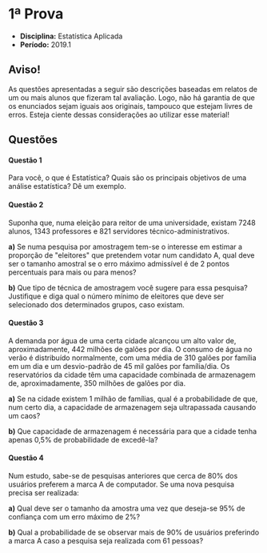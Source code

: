 # 1ª Prova

- **Disciplina:** Estatística Aplicada
- **Período:** 2019.1

## Aviso!

As questões apresentadas a seguir são descrições baseadas em relatos de um ou mais alunos que fizeram tal avaliação. Logo, não há garantia de que os enunciados sejam iguais aos originais, tampouco que estejam livres de erros. Esteja ciente dessas considerações ao utilizar esse material!

## Questões

#### Questão 1 

Para você, o que é Estatística? Quais são os principais objetivos de uma análise estatística? Dê um exemplo.

#### Questão 2 

Suponha que, numa eleição para reitor de uma universidade, existam 7248 alunos, 1343 professores e 821 servidores técnico-administrativos.

**a)** Se numa pesquisa por amostragem tem-se o interesse em estimar a proporção de "eleitores" que pretendem votar num candidato A, qual deve ser o tamanho amostral se o erro máximo admissível é de 2 pontos percentuais para mais ou para menos?

**b)** Que tipo de técnica de amostragem você sugere para essa pesquisa? Justifique e diga qual o número mínimo de eleitores que deve ser selecionado dos determinados grupos, caso existam.

#### Questão 3 

A demanda por água de uma certa cidade alcançou um alto valor de, aproximadamente, 442 milhões de galões por dia. O consumo de água no verão é distribuído normalmente, com uma média de 310 galões por família em um dia e um desvio-padrão de 45 mil galões por família/dia. Os reservatórios da cidade têm uma capacidade combinada de armazenagem de, aproximadamente, 350 milhões de galões por dia.

**a)** Se na cidade existem 1 milhão de famílias, qual é a probabilidade de que, num certo dia, a capacidade de armazenagem seja ultrapassada causando um caos?

**b)** Que capacidade de armazenagem é necessária para que a cidade tenha apenas 0,5% de probabilidade de excedê-la?

#### Questão 4 

Num estudo, sabe-se de pesquisas anteriores que cerca de 80% dos usuários preferem a marca A de computador. Se uma nova pesquisa precisa ser realizada:

**a)** Qual deve ser o tamanho da amostra uma vez que deseja-se 95% de confiança com um erro máximo de 2%?

**b)** Qual a probabilidade de se observar mais de 90% de usuários preferindo a marca A caso a pesquisa seja realizada com 61 pessoas?
